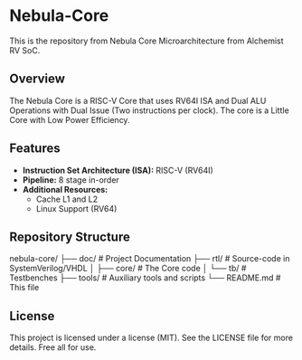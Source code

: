 # Nebula-Core

This is the repository from Nebula Core Microarchitecture from Alchemist RV SoC.

## Overview

The Nebula Core is a RISC-V Core that uses RV64I ISA and Dual ALU Operations with Dual Issue (Two instructions per clock). The core is a Little Core with Low Power Efficiency.

## Features

* **Instruction Set Architecture (ISA):** RISC-V (RV64I)
* **Pipeline:** 8 stage in-order
* **Additional Resources:**
  * Cache L1 and L2
  * Linux Support (RV64)

## Repository Structure

nebula-core/
├── doc/                # Project Documentation
├── rtl/                # Source-code in SystemVerilog/VHDL
│   ├── core/           # The Core code
│   └── tb/             # Testbenches
├── tools/              # Auxiliary tools and scripts
└── README.md           # This file

## License
This project is licensed under a license (MIT). See the LICENSE file for more details. Free all for use.
